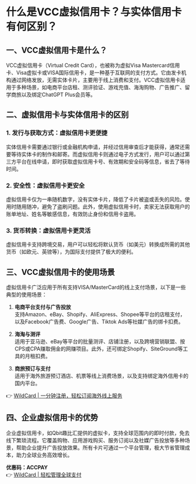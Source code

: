 # 什么是VCC虚拟信用卡？与实体信用卡有何区别？

## 一、VCC虚拟信用卡是什么？

VCC虚拟信用卡（Virtual Credit Card），也被称为虚拟Visa Mastercard信用卡、Visa虚拟卡或VISA国际信用卡，是一种基于互联网的支付方式。它由发卡机构通过网络发放，无需实体卡片，主要用于线上消费和支付。VCC虚拟信用卡适用于多种场景，如电商平台店租、测评验证、游戏充值、海淘购物、广告推广、留学商旅以及绑定ChatGPT Plus会员等。

## 二、虚拟信用卡与实体信用卡的区别

### 1. 发行与获取方式：虚拟信用卡更便捷
实体信用卡需要通过银行或金融机构申请，并经过信用审查后才能获得，通常还需要等待实体卡的制作和邮寄。而虚拟信用卡则通过电子方式发行，用户可以通过第三方平台在线申请，即时获取虚拟信用卡号、有效期和安全码等信息，省去了等待时间。

### 2. 安全性：虚拟信用卡更安全
虚拟信用卡仅为一串随机数字，没有实体卡片，降低了卡片被盗或丢失的风险。使用时随用随冲，避免了盗刷问题。此外，使用虚拟信用卡时，卖家无法获取用户的账单地址、姓名等敏感信息，有效防止身份和信用卡盗用。

### 3. 货币转换：虚拟信用卡更灵活
虚拟信用卡支持跨境交易，用户可以轻松将默认货币（如美元）转换成所需的其他货币（如欧元、英镑等），为国际支付提供了极大的便利。

## 三、VCC虚拟信用卡的使用场景

虚拟信用卡广泛应用于所有支持VISA/MasterCard的线上支付场景，以下是一些典型的使用场景：

1. **电商平台支付与广告投放**  
   支持Amazon、eBay、Shopify、AliExpress、Shopee等平台的店租支付，以及Facebook广告费、Google广告、Tiktok Ads等社媒广告的绑卡扣费。

2. **海淘与测评**  
   适用于亚马逊、eBay等平台的批量测评、店铺注册，以及跨境营销联盟、按CPS或CPA赚取佣金的网赚项目。此外，还可绑定Shopify、SiteGround等工具的月租扣费。

3. **商旅预订与支付**  
   适用于海外旅游预订酒店、机票等线上消费场景，以及支持绑定海外信用卡的国内平台。

👉 [WildCard | 一分钟注册，轻松订阅海外线上服务](https://bbtdd.com/WildCard)

## 四、企业虚拟信用卡的优势

企业虚拟信用卡，如Qbit趣比汇提供的虚拟卡，支持全球范围内的即时付款，免去线下繁琐流程。它覆盖购物、应用游戏购买、服务订阅以及社媒广告投放等多种场景，帮助企业提升广告投放效果。所有卡片可通过一个平台管理，极大节省管理成本，助力全球业务高效增长。

**优惠码：ACCPAY**  
👉 [WildCard | 轻松管理全球支付](https://bbtdd.com/WildCard)